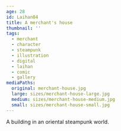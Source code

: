 ```yaml
---
age: 28
id: Laihan04
title: A merchant's house
thumbnail: ''
tags:
  - merchant
  - character
  - steampunk
  - illustration
  - digital
  - laihan
  - comic
  - gallery
mediaPaths:
  original: merchant-house.jpg
  large: sizes/merchant-house-large.jpg
  medium: sizes/merchant-house-medium.jpg
  small: sizes/merchant-house-small.jpg
---
```

A building in an oriental steampunk world.